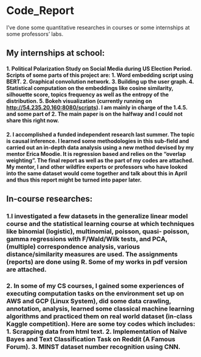 # Code_Report
I’ve done some quantitative researches in courses or some internships at some professors’ labs.

## My internships at school:
#### 1. Political Polarization Study on Social Media during US Election Period. Scripts of some parts of this project are: 1. Word embedding script using BERT. 2. Graphical convolution network. 3. Building up the user graph. 4. Statistical computation on the embeddings like cosine similarity, silhouette score, topics frequency as well as the entropy of the distribution. 5. Bokeh visualization (currently running on http://54.235.20.160:8080/scripts). I am mainly in charge of the 1.4.5. and some part of 2. The main paper is on the halfway and I could not share this right now. 
#### 2. I accomplished a funded independent research last summer. The topic is causal inference. I learned some methodologies in this sub-field and carried out an in-depth data analysis using a new method devised by my mentor Erica Moodie. It is regression based and relies on the “overlap weighting”. The final report as well as the part of my codes are attached. My mentor, I and other wildfire experts or professors who have looked into the same dataset would come together and talk about this in April and thus this report might be turned into paper later.

## In-course researches:
### 1.I investigated a few datasets in the generalize linear model course and the statistical learning course at which techniques like binomial (logistic), multinomial, poisson, quasi- poisson, gamma regressions with F/Wald/Wilk tests, and PCA, (multiple) correspondence analysis, various distance/similarity measures are used. The assignments (reports) are done using R. Some of my works in pdf version are attached.
### 2. In some of my CS courses, I gained some experiences of executing computation tasks on the environment set up on AWS and GCP (Linux System), did some data crawling, annotation, analysis, learned some classical machine learning algorithms and practiced them on real world dataset (in-class Kaggle competition). Here are some toy codes which includes: 1. Scrapping data from html text. 2. Implementation of Naïve Bayes and Text Classification Task on Reddit (A Famous Forum). 3. MINST dataset number recognition using CNN.
